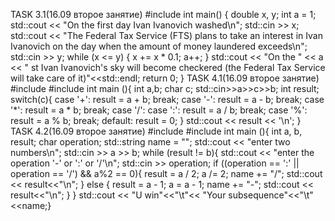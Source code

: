 TASK 3.1(16.09 второе занятие)
#include <iostream>
int main() {
    double x, y;
    int a = 1;
    std::cout << "On the first day Ivan Ivanovich washed\n";
    std::cin >> x;
    std::cout << "The Federal Tax Service (FTS) plans to take an interest in Ivan Ivanovich on the day when the amount of money laundered exceeds\n";
    std::cin >> y;
     while (x <= y) {
        x += x * 0.1; 
        a++;
    }
    std::cout << "On the " << a << " st Ivan Ivanovich's sky will become checkered (the Federal Tax Service will take care of it)"<<std::endl;
    return 0;
}
TASK 4.1(16.09 второе занятие)
#include <cmath>
#include <iostream>
int main (){
    int a,b;
    char c;
    std::cin>>a>>c>>b;
    int result;
    switch(c){
        case '+':
            result = a + b;
            break;
        case '-':
            result = a - b;
            break;
        case '*':
            result = a * b;
            break;
        case '/':
        case ':':
            result = a / b;
            break;
        case '%':
            result = a % b;
            break;
        default:
            result = 0;
    }
    std::cout << result << '\n';
}
TASK 4.2(16.09 второе занятие)
#include <iostream>
#include <string>
int main (){
    int a, b, result;
    char operation;
    std::string name = "";
    std::cout << "enter two numbers\n";
    std::cin >> a >> b;
    while (result != b){
        std::cout << "enter the operation '-' or ':' or '/'\n";
        std::cin >> operation;
        if ((operation == ':' || operation == '/') && a%2 == 0){
            result = a / 2;
            a /= 2;
            name += "/"; 
            std::cout << result<<"\n";
        }
        else {
            result = a - 1;
            a = a - 1;
            name += "-";
            std::cout << result<<"\n";
        }
    }
std::cout << "U win"<<"\t"<< "Your subsequence"<<"\t"<<name;}
